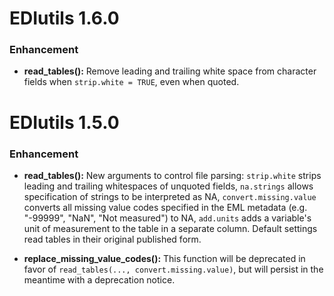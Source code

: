 # EDIutils 1.6.0

### Enhancement

* __read_tables():__ Remove leading and trailing white space from character fields when `strip.white = TRUE`, even when quoted.

# EDIutils 1.5.0

### Enhancement

* __read_tables():__ New arguments to control file parsing: `strip.white` strips leading and trailing whitespaces of unquoted fields, `na.strings` allows specification of strings to be interpreted as NA, `convert.missing.value` converts all missing value codes specified in the EML metadata (e.g. "-99999", "NaN", "Not measured") to NA, `add.units` adds a variable's unit of measurement to the table in a separate column. Default settings read tables in their original published form.

* __replace_missing_value_codes():__ This function will be deprecated in favor of `read_tables(..., convert.missing.value)`, but will persist in the meantime with a deprecation notice.


